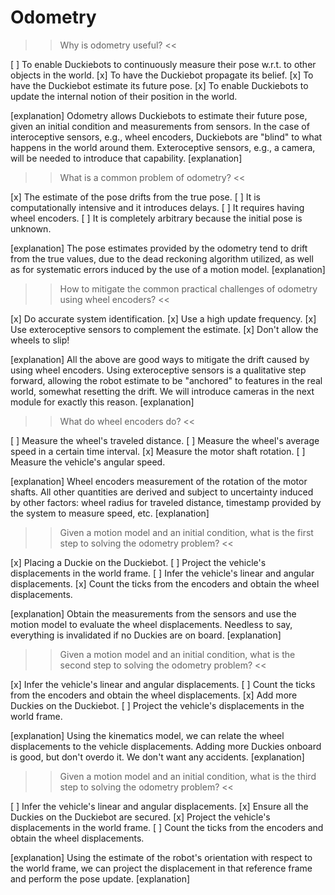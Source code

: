 Odometry
=====

>> Why is odometry useful? <<

[ ] To enable Duckiebots to continuously measure their pose w.r.t. to other objects in the world.
[x] To have the Duckiebot propagate its belief.
[x] To have the Duckiebot estimate its future pose.
[x] To enable Duckiebots to update the internal notion of their position in the world.

[explanation]
Odometry allows Duckiebots to estimate their future pose, given an initial condition and measurements from sensors. In the case of interoceptive sensors, e.g., wheel encoders, Duckiebots are "blind" to what happens in the world around them. Exteroceptive sensors, e.g., a camera, will be needed to introduce that capability.
[explanation]

>> What is a common problem of odometry?  <<

[x] The estimate of the pose drifts from the true pose.
[ ] It is computationally intensive and it introduces delays.
[ ] It requires having wheel encoders.
[ ] It is completely arbitrary because the initial pose is unknown.

[explanation]
The pose estimates provided by the odometry tend to drift from the true values, due to the dead reckoning algorithm utilized, as well as for systematic errors induced by the use of a motion model.
[explanation]

>> How to mitigate the common practical challenges of odometry using wheel encoders? <<

[x] Do accurate system identification.
[x] Use a high update frequency.
[x] Use exteroceptive sensors to complement the estimate.
[x] Don't allow the wheels to slip!

[explanation]
All the above are good ways to mitigate the drift caused by using wheel encoders. Using exteroceptive sensors is a qualitative step forward, allowing the robot estimate to be "anchored" to features in the real world, somewhat resetting the drift. We will introduce cameras in the next module for exactly this reason.
[explanation]

>> What do wheel encoders do?  <<

[ ] Measure the wheel's traveled distance.
[ ] Measure the wheel's average speed in a certain time interval.
[x] Measure the motor shaft rotation.
[ ] Measure the vehicle's angular speed.

[explanation]
Wheel encoders measurement of the rotation of the motor shafts. All other quantities are derived and subject to uncertainty induced by other factors: wheel radius for traveled distance, timestamp provided by the system to measure speed, etc.
[explanation]

>> Given a motion model and an initial condition, what is the first step to solving the odometry problem?  <<

[x] Placing a Duckie on the Duckiebot.
[ ] Project the vehicle's displacements in the world frame.
[ ] Infer the vehicle's linear and angular displacements.
[x] Count the ticks from the encoders and obtain the wheel displacements.

[explanation]
Obtain the measurements from the sensors and use the motion model to evaluate the wheel displacements. Needless to say, everything is invalidated if no Duckies are on board.
[explanation]

>> Given a motion model and an initial condition, what is the second step to solving the odometry problem?  <<

[x] Infer the vehicle's linear and angular displacements.
[ ] Count the ticks from the encoders and obtain the wheel displacements.
[x] Add more Duckies on the Duckiebot.
[ ] Project the vehicle's displacements in the world frame.

[explanation]
Using the kinematics model, we can relate the wheel displacements to the vehicle displacements. Adding more Duckies onboard is good, but don't overdo it. We don't want any accidents.
[explanation]

>> Given a motion model and an initial condition, what is the third step to solving the odometry problem? <<

[ ] Infer the vehicle's linear and angular displacements.
[x] Ensure all the Duckies on the Duckiebot are secured.
[x] Project the vehicle's displacements in the world frame.
[ ] Count the ticks from the encoders and obtain the wheel displacements.

[explanation]
Using the estimate of the robot's orientation with respect to the world frame, we can project the displacement in that reference frame and perform the pose update.
[explanation]
